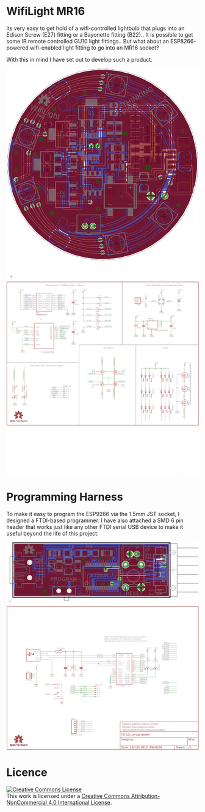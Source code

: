 # WifiLight MR16

Its very easy to get hold of a wifi-controlled lightbulb that plugs into an Edison Screw (E27) fitting or a Bayonette fitting (B22).. It is possible to get some IR remote controlled GU10 light fittings.. But what about an ESP8266-powered wifi-enabled light fitting to go into an MR16 socket?

With this in mind I have set out to develop such a product.

![alt text](https://raw.githubusercontent.com/matthewbaggett/wifi-recessed-lightbulb/mk6/wifilight.brd.png)
![alt text](https://raw.githubusercontent.com/matthewbaggett/wifi-recessed-lightbulb/mk6/wifilight.sch.png)

# Programming Harness

To make it easy to program the ESP9266 via the 1.5mm JST socket, I designed a FTDI-based programmer. I have also attached a SMD 6 pin header that works just like any other FTDI serial USB device to make it useful beyond the life of this project.

![alt text](https://raw.githubusercontent.com/matthewbaggett/wifi-recessed-lightbulb/mk6/programmer.brd.png)
![alt text](https://raw.githubusercontent.com/matthewbaggett/wifi-recessed-lightbulb/mk6/programmer.sch.png)

# Licence

<a rel="license" href="http://creativecommons.org/licenses/by-nc/4.0/"><img alt="Creative Commons License" style="border-width:0" src="https://i.creativecommons.org/l/by-nc/4.0/88x31.png" /></a><br />This work is licensed under a <a rel="license" href="http://creativecommons.org/licenses/by-nc/4.0/">Creative Commons Attribution-NonCommercial 4.0 International License</a>.
